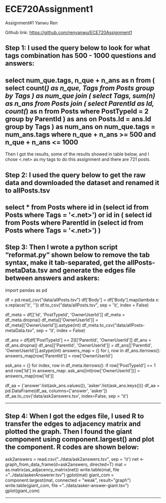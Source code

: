 # ECE720Assignment1

Assignment#1
Yanwu Ren

Github link: https://github.com/renyanwu/ECE720Assignment1

Step 1: I used the query below to look for what tags combination has 500 - 1000 questions and answers:
------------------------------------------------------------
select num_que.tags, n_que + n_ans as n
from
(
select count(*) as n_que, Tags
from Posts
group by Tags
) as num_que
join
(
select Tags, sum(n) as n_ans from Posts
join
(
select ParentId as Id, count(*) as n from Posts
where PostTypeId = 2
group by ParentId
) as ans
on Posts.Id = ans.Id
group by Tags
) as num_ans
on num_que.tags = num_ans.tags
where n_que + n_ans >= 500 and n_que + n_ans <= 1000
------------------------------------------------------------
Then I got the results, some of the results showed in table below, and I chose <.net><linq> as my tags to do this assignment and there are 721 posts.

Step 2: I used the query below to get the raw data and downloaded the dataset and renamed it to allPosts.tsv
------------------------------------------------------------
select * from Posts
where id in (select id from Posts where Tags = '<.net><linq>')
or id in (
select id from Posts where ParentId in
(select id from Posts where Tags = '<.net><linq>')
)
------------------------------------------------------------

Step 3: Then I wrote a python script “reformat.py” shown below to remove the tab syntax, make it tab-separated, get the allPosts-metaData.tsv and generate the edges file between answers and askers:
------------------------------------------------------------
import pandas as pd

df = pd.read_csv("data/allPosts.tsv")
df['Body'] = df['Body'].map(lambda x: x.replace('\t', ''))
df.to_csv("data/allPosts.tsv", sep = '\t', index = False)

df_meta = df[['Id', 'PostTypeId', 'OwnerUserId']]
df_meta = df_meta.dropna()
df_meta[['OwnerUserId']] = df_meta[['OwnerUserId']].astype(int)
df_meta.to_csv("data/allPosts-metaData.tsv", sep = '\t', index = False)


df_ans = df[df['PostTypeId'] == 2][['ParentId', 'OwnerUserId']]
df_ans = df_ans.dropna()
df_ans[['ParentId', 'OwnerUserId']] = df_ans[['ParentId', 'OwnerUserId']].astype(int)
answers_map = {}
for i, row in df_ans.iterrows():
    answers_map[row['ParentId']] = row['OwnerUserId']

ask_ans = {}
for index, row in df_meta.iterrows():
    if row['PostTypeId'] == 1 and row['Id'] in answers_map:
        ask_ans[int(row['OwnerUserId'])] = answers_map[row['Id']]

df_aa = {'answer':list(ask_ans.values()), 'asker':list(ask_ans.keys())}
df_aa = pd.DataFrame(df_aa, columns=['answer', 'asker'])
df_aa.to_csv('data/ask2answers.tsv', index=False, sep = '\t')

------------------------------------------------------------
Step 4: When I got the edges file, I used R to transfer the edges to adjacency matrix and plotted the graph. Then I found the giant component using component.largest() and plot the component. R codes are shown below:
------------------------------------------------------------
ask2answers = read.csv("../data/ask2answers.tsv", sep = '\t')
net <- graph_from_data_frame(d=ask2answers, directed=T) 
mat = as.matrix(as_adjacency_matrix(net))
write.table(mat, file ="../data/askerAnswerer.tsv")
gplot(mat)
giant_com = component.largest(mat, connected = "weak", result="graph")
write.table(giant_com, file ="../data/asker-answer-giant.tsv")
gplot(giant_com)

------------------------------------------------------------



